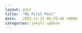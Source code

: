 ```yaml
---
layout: post
title:  "My First Post"
date:   2022-11-15 06:25:40 +0000
categories: jekyll update
---
```


